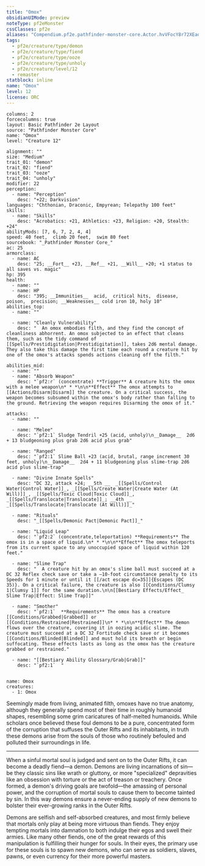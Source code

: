 ```yaml
---
title: "Omox"
obsidianUIMode: preview
noteType: pf2eMonster
cssClasses: pf2e
aliases: "Compendium.pf2e.pathfinder-monster-core.Actor.hvVFocY8r72XEaqQ" 
tags:
  - pf2e/creature/type/demon
  - pf2e/creature/type/fiend
  - pf2e/creature/type/ooze
  - pf2e/creature/type/unholy
  - pf2e/creature/level/12
  - remaster
statblock: inline
name: "Omox"
level: 12
license: ORC
---
```


```statblock
columns: 2
forcecolumns: true
layout: Basic Pathfinder 2e Layout
source: "Pathfinder Monster Core"
name: "Omox"
level: "Creature 12"

alignment: ""
size: "Medium"
trait_01: "demon"
trait_02: "fiend"
trait_03: "ooze"
trait_04: "unholy"
modifier: 22
perception:
  - name: "Perception"
    desc: "+22; Darkvision"
languages: "Chthonian, Draconic, Empyrean; Telepathy 100 feet"
skills:
  - name: "Skills"
    desc: "Acrobatics: +21, Athletics: +23, Religion: +20, Stealth: +24"
abilityMods: [7, 6, 7, 2, 4, 4]
speed: 40 feet,  climb 20 feet,  swim 80 feet
sourcebook: "_Pathfinder Monster Core_"
ac: 25
armorclass:
  - name: AC
    desc: "25; __Fort__ +23, __Ref__ +21, __Will__ +20; +1 status to all saves vs. magic"
hp: 395
health:
  - name: ""
  - name: HP
    desc: "395; __Immunities__  acid,  critical hits,  disease,  poison,  precision; __Weaknesses__ cold iron 10, holy 10"
abilities_top:
  - name: ""

  - name: "Cleanly Vulnerability"
    desc: "  An omox embodies filth, and they find the concept of cleanliness abhorrent. An omox subjected to an effect that cleans them, such as the tidy command of [[Spells/Prestidigitation|Prestidigitation]], takes 2d6 mental damage. They also take this damage the first time each round a creature hit by one of the omox's attacks spends actions cleaning off the filth."

abilities_mid:
  - name: ""
  - name: "Absorb Weapon"
    desc: "`pf2:r` (concentrate) **Trigger** A creature hits the omox with a melee weapon\n* * *\n\n**Effect** The omox attempts to [[Actions/Disarm|Disarm]] the creature. On a critical success, the weapon becomes subsumed within the omox's body rather than falling to the ground. Retrieving the weapon requires Disarming the omox of it."

attacks:
  - name: ""

  - name: "Melee"
    desc: "`pf2:1` Sludge Tendril +25 (acid, unholy)\n__Damage__  2d6 + 13 bludgeoning plus grab 2d6 acid plus grab"

  - name: "Ranged"
    desc: "`pf2:1` Slime Ball +23 (acid, brutal, range increment 30 feet, unholy)\n__Damage__  2d4 + 11 bludgeoning plus slime-trap 2d6 acid plus slime-trap"

  - name: "Divine Innate Spells"
    desc: "DC 32, attack +24; __5th __  _[[Spells/Control Water|Control Water]]_, _[[Spells/Create Water|Create Water (At Will)]]_, _[[Spells/Toxic Cloud|Toxic Cloud]]_, _[[Spells/Translocate|Translocate]]_; __4th __  _[[Spells/Translocate|Translocate (At Will)]]_"

  - name: "Rituals"
    desc: "_[[Spells/Demonic Pact|Demonic Pact]]_"

  - name: "Liquid Leap"
    desc: "`pf2:2` (concentrate,teleportation) **Requirements** The omox is in a space of liquid.\n* * *\n\n**Effect** The omox teleports from its current space to any unoccupied space of liquid within 120 feet."

  - name: "Slime Trap"
    desc: "  A creature hit by an omox's slime ball must succeed at a DC 32 Reflex check save or take a –10-foot circumstance penalty to its Speeds for 1 minute or until it [[/act escape dc=35]]{Escapes (DC 35)}. On a critical failure, the creature is also [[Conditions/Clumsy 1|Clumsy 1]] for the same duration.\n\n[[Bestiary Effects/Effect_ Slime Trap|Effect: Slime Trap]]"

  - name: "Smother"
    desc: "`pf2:1`  **Requirements** The omox has a creature [[Conditions/Grabbed|Grabbed]] or [[Conditions/Restrained|Restrained]]\n* * *\n\n**Effect** The demon flows over the creature, covering it in oozing acidic slime. The creature must succeed at a DC 32 Fortitude check save or it becomes [[Conditions/Blinded|Blinded]] and must hold its breath or begin suffocating. These effects lasts as long as the omox has the creature grabbed or restrained."

  - name: "[[Bestiary Ability Glossary/Grab|Grab]]"
    desc: "`pf2:1`  "
 
```

```encounter-table
name: Omox
creatures:
  - 1: Omox
```



Seemingly made from living, animated filth, omoxes have no true anatomy, although they generally spend most of their time in roughly humanoid shapes, resembling some grim caricatures of half-melted humanoids. While scholars once believed these foul demons to be a pure, concentrated form of the corruption that suffuses the Outer Rifts and its inhabitants, in truth these demons arise from the souls of those who routinely befouled and polluted their surroundings in life.

* * *

When a sinful mortal soul is judged and sent on to the Outer Rifts, it can become a deadly fiend—a demon. Demons are living incarnations of sin—be they classic sins like wrath or gluttony, or more "specialized" depravities like an obsession with torture or the act of treason or treachery. Once formed, a demon's driving goals are twofold—the amassing of personal power, and the corruption of mortal souls to cause them to become tainted by sin. In this way demons ensure a never-ending supply of new demons to bolster their ever-growing ranks in the Outer Rifts.

Demons are selfish and self-absorbed creatures, and most firmly believe that mortals only play at being more virtuous than fiends. They enjoy tempting mortals into damnation to both indulge their egos and swell their armies. Like many other fiends, one of the great rewards of this manipulation is fulfilling their hunger for souls. In their eyes, the primary use for these souls is to spawn new demons, who can serve as soldiers, slaves, pawns, or even currency for their more powerful masters.
